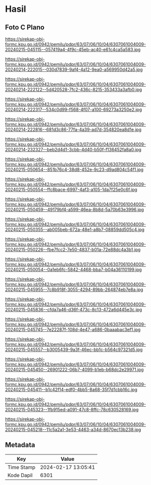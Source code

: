 # Hasil

## Foto C Plano

https://sirekap-obj-formc.kpu.go.id/0942/pemilu/pdpr/63/07/06/10/04/6307061004009-20240215-045115--057419a4-4f9c-45eb-ac40-e61c4ca5a583.jpg

https://sirekap-obj-formc.kpu.go.id/0942/pemilu/pdpr/63/07/06/10/04/6307061004009-20240214-222015--030d7839-9af4-4a12-9ea0-a569950d42a5.jpg

https://sirekap-obj-formc.kpu.go.id/0942/pemilu/pdpr/63/07/06/10/04/6307061004009-20240214-222122--5d420528-7fc2-436c-8215-353433a3afb0.jpg

https://sirekap-obj-formc.kpu.go.id/0942/pemilu/pdpr/63/07/06/10/04/6307061004009-20240214-222317--534c0d99-f568-4f07-a100-69273a3250e2.jpg

https://sirekap-obj-formc.kpu.go.id/0942/pemilu/pdpr/63/07/06/10/04/6307061004009-20240214-222816--681d3c86-77fa-4a39-ad7d-354820ea8d1e.jpg

https://sirekap-obj-formc.kpu.go.id/0942/pemilu/pdpr/63/07/06/10/04/6307061004009-20240214-232327--beb2d4d1-3cbb-4d40-b50f-f136452fa8a0.jpg

https://sirekap-obj-formc.kpu.go.id/0942/pemilu/pdpr/63/07/06/10/04/6307061004009-20240215-050654--851b76c4-38d8-452e-9c23-d9ad804c54f1.jpg

https://sirekap-obj-formc.kpu.go.id/0942/pemilu/pdpr/63/07/06/10/04/6307061004009-20240215-050554--ffc8bace-6997-4af3-a105-1da7f25e0c6f.jpg

https://sirekap-obj-formc.kpu.go.id/0942/pemilu/pdpr/63/07/06/10/04/6307061004009-20240215-050459--49179bf4-a599-46ea-8b8d-5a70b63e3996.jpg

https://sirekap-obj-formc.kpu.go.id/0942/pemilu/pdpr/63/07/06/10/04/6307061004009-20240215-050355--ab005beb-672a-48e1-a8b7-08859dd505c4.jpg

https://sirekap-obj-formc.kpu.go.id/0942/pemilu/pdpr/63/07/06/10/04/6307061004009-20240215-050226--fbe7fcc2-7e50-4837-b01a-72e88dc4a3b1.jpg

https://sirekap-obj-formc.kpu.go.id/0942/pemilu/pdpr/63/07/06/10/04/6307061004009-20240215-050054--0a1eb6fc-5842-4468-bba7-b04a36110199.jpg

https://sirekap-obj-formc.kpu.go.id/0942/pemilu/pdpr/63/07/06/10/04/6307061004009-20240215-045955--7c8b918f-3055-4294-89bb-264874eb7e8a.jpg

https://sirekap-obj-formc.kpu.go.id/0942/pemilu/pdpr/63/07/06/10/04/6307061004009-20240215-045836--cfda7a46-d36f-473c-8c13-472a6d445e3c.jpg

https://sirekap-obj-formc.kpu.go.id/0942/pemilu/pdpr/63/07/06/10/04/6307061004009-20240215-045745--7e22287f-108d-4e47-a686-0baaabac3ef1.jpg

https://sirekap-obj-formc.kpu.go.id/0942/pemilu/pdpr/63/07/06/10/04/6307061004009-20240215-045557--b3005439-9a3f-46ec-bb1c-b564c97321d5.jpg

https://sirekap-obj-formc.kpu.go.id/0942/pemilu/pdpr/63/07/06/10/04/6307061004009-20240215-045450--26901222-06b7-4099-b1eb-b68dc2e29971.jpg

https://sirekap-obj-formc.kpu.go.id/0942/pemilu/pdpr/63/07/06/10/04/6307061004009-20240215-045411--b1c42f14-edf0-4bb5-8a68-35f7d1cbb16c.jpg

https://sirekap-obj-formc.kpu.go.id/0942/pemilu/pdpr/63/07/06/10/04/6307061004009-20240215-045323--1fb915ed-a091-47c8-8ffc-78c630528169.jpg

https://sirekap-obj-formc.kpu.go.id/0942/pemilu/pdpr/63/07/06/10/04/6307061004009-20240215-045218--11c5a2a1-3e53-4463-a34d-8670ec13b238.jpg


## Metadata

| Key        | Value               |
| ---------- | ------------------- |
| Time Stamp | 2024-02-17 13:05:41 |
| Kode Dapil | 6301                |



